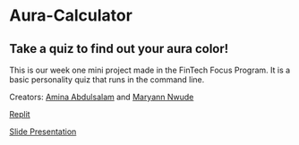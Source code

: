 # Aura-Calculator

## Take a quiz to find out your aura color!

This is our week one mini project made in the FinTech Focus Program. It is a basic personality quiz that runs in the command line.

Creators: [Amina Abdulsalam](https://github.com/amina-abdulsalam) and [Maryann Nwude](https://github.com/MaryannN/)

[Replit](https://replit.com/@AminaAbdul1/Buzzfeed-Quiz)

[Slide Presentation](https://docs.google.com/presentation/d/1QYLlIYFsC4UbQcnWGjr2Wp1uKRgsRDIeXxr5yu-Ljnw/edit#slide=id.g35f391192_045)
